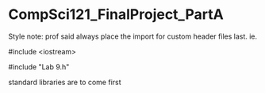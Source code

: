 # CompSci121_FinalProject_PartA

Style note: prof said always place the import for custom header files last. ie.

#include \<iostream\>

#include "Lab 9.h"

standard libraries are to come first
